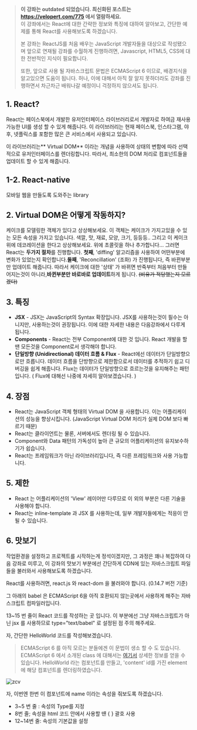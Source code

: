 > **이 강좌는 outdated 되었습니다. 최신화된 포스트는 https://velopert.com/775 에서 열람하세요.**  
> 이 강좌에서는 React에 대한 간략한 정보와 특징에 대하여 알아보고,
> 간단한 예제를 통해 React를 사용해보도록 하겠습니다.
> 
> 본 강좌는 ReactJS를 처음 배우는 JavaScript 개발자들을 대상으로 작성됐으며 앞으로 연재될 강좌를 수월하게 진행하려면,
> Javascript, HTML5, CSS에 대한 전반적인 지식이 필요합니다.
> 
> 또한, 앞으로 사용 될 자바스크립트 문법은 ECMAScript 6 이므로,&nbsp;배경지식을 알고있으면 도움이 됩니다.
> 허나, 이에 대해서 아직 잘 알지 못하더라도 강좌를 진행하면서 차근차근 배워나갈 예정이니 걱정하지 않으셔도 됩니다.

## 1\. React?

React는 페이스북에서 개발한 유저인터페이스 라이브러리로서 개발자로 하여금 재사용 가능한 UI를 생성 할 수 있게 해줍니다.&nbsp;이 라이브러리는 현재 페이스북, 인스타그램, 야후, 넷플릭스를 포함한 많은 큰 서비스에서 사용되고 있습니다.

이 라이브러리는**&nbsp;Virtual DOM** 이라는 개념을 사용하여 상태의 변함에 따라 선택적으로 유저인터페이스를 렌더링합니다.
따라서, 최소한의 DOM 처리로 컴포넌트들을 업데이트 할 수 있게 해줍니다.

## 1-2\. React-native
모바일 웹을 만들도록 도와주는 library

## 2\. Virtual DOM은 어떻게 작동하지?

케이크를 모델링한 객체가 있다고 상상해보세요.
이 객체는 케이크가 가지고있을 수 있는 모든 속성을 가지고 있습니다.&nbsp;색깔, 맛, 재료, 모양, 크기, 등등등..
그리고 이 케이크 위에 데코레이션을 한다고 상상해보세요.&nbsp;위에 초콜릿을 하나 추가합니다...
그러면 React는 **두가지 절차**를 진행합니다.
**첫째**, 'diffing' 알고리즘을 사용하여 어떤부분에 변화가 있었는지 확인합니다.**둘째**, 'Reconcillation' (조화) 가 진행됩니다,
즉 바뀐부분만 업데이트 해줍니다. 따라서 케이크에 대한 '상태' 가 바뀌면 반죽부터 처음부터&nbsp;만들어지는것이 아니라,**바뀐부분만 바로바로 업데이트**하게 됩니다. <del>(비유가 적당했는지 모르겠다)</del>

## 3\. 특징

*   **JSX** - JSX는 JavaScript의 Syntax 확장입니다. JSX를 사용하는것이 필수는 아니지만, 사용하는것이 권장됩니다. 이에 대한 자세한 내용은 다음강좌에서 다루게 됩니다.
*   **Components** - React는 전부 Component에 대한 것 입니다. React 개발을 할땐 모든것을 Component로서 생각해야 합니다.
*   **단일방향 (Unidirectional) 데이터 흐름 & Flux** - React에선 데이터가 단일방향으로만 흐릅니다. 데이터 흐름을 단방향으로 제한함으로서 데이터를 추적하기 쉽고 디버깅을 쉽게 해줍니다. Flux는 데이터가 단일방향으로 흐르는것을 유지해주는 패턴입니다. ( Flux에 대해선 나중에 자세히 알아보겠습니다. )

## 4\. 장점

*   React는 JavaScript 객체 형태의 Virtual DOM 을 사용합니다. 이는 어플리케이션의 성능을 향상시킵니다. (JavaScript Virtual DOM 처리가 실제 DOM 보다 빠르기 때문)
*   React는 클라이언트는 물론, 서버에서도 렌더링 될 수 있습니다.
*   Component와 Data 패턴의 가독성이 높아 큰 규모의 어플리케이션의 유지보수하기가 쉽습니다.
*   React는 프레임워크가 아닌 라이브러리입니다, 즉 다른 프레임워크와 사용 가능합니다.

## 5\. 제한

*   React 는 어플리케이션의 'View' 레이어만 다루므로 이 외의 부분은 다른 기술을 사용해야 합니다.
*   React는 inline-template 과 JSX 를 사용하는데, 일부 개발자들에게는 적응이 안 될 수 있습니다.

## 6\. 맛보기

작업환경을 설정하고 프로젝트를 시작하는게 정석이겠지만, 그 과정은 꽤나 복잡하여 다음 강좌로 미루고,&nbsp;이 강좌의 맛보기 부분에선 간단하게 CDN에 있는 자바스크립트 파일들을 불러와서 사용해보도록 하겠습니다.

React를 사용하려면, react.js 와 react-dom 을 불러와야 합니다. (0.14.7 버전 기준)

그 아래의 babel 은&nbsp;ECMAScript 6을&nbsp;아직 호환되지 않는곳에서 사용하게 해주는 자바스크립트 컴파일러입니다.

13~15 번 줄이 React 코드를 작성하는 곳 입니다. 이 부분에선 그냥 자바스크립트가 아닌 jsx 를 사용하므로 type="text/babel" 로 설정된 점 주의 해주세요.

자, 간단한 HelloWorld 코드를 작성해보겠습니다.

> ECMAScript 6 를 아직&nbsp;모르는&nbsp;분들에겐 이 문법이 생소 할 수 도 있습니다. ECMAScript 6 에서 소개된 class 에 대해서는
> [여기서](https://developer.mozilla.org/ko/docs/Web/JavaScript/Reference/Classes) 상세한 정보를 얻을 수 있습니다.
HelloWorld 라는 컴포넌트를 만들고, 'content' id를 가진 element에 해당 컴포넌트를 렌더링하였습니다.

![zcv](https://velopert.com/wp-content/uploads/2016/03/zcv-300x152.png)

자, 이번엔 한번 이 컴포넌트에 name 이라는 속성을 줘보도록 하겠습니다.

*   3~5 번 줄 : 속성의 Type를 지정
*   8번 줄; 속성을 html 코드 안에서 사용할 떈 { } 괄호 사용
*   12~14번 줄: 속성의 기본값을 설정